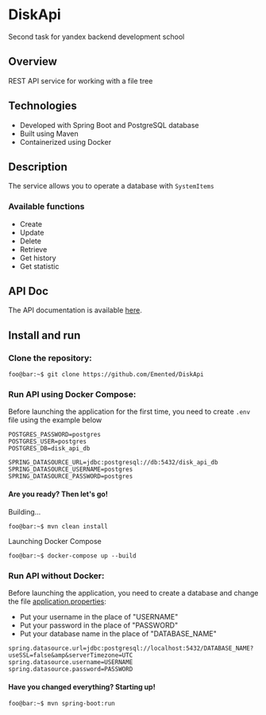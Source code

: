 # DiskApi

Second task for yandex backend development school

## Overview

REST API service for working with a file tree

## Technologies

* Developed with Spring Boot and PostgreSQL database
* Built using Maven
* Containerized using Docker

## Description

The service allows you to operate a database with `SystemItems`

### Available functions

* Create
* Update
* Delete
* Retrieve
* Get history
* Get statistic

## API Doc
The API documentation is available [here](https://github.com/Emented/DiskApi/blob/master/api-doc).

## Install and run

### Clone the repository:

```console
foo@bar:~$ git clone https://github.com/Emented/DiskApi
```

### Run API using Docker Compose:

Before launching the application for the first time,
you need to create `.env` file using the example below

```Properties
POSTGRES_PASSWORD=postgres
POSTGRES_USER=postgres
POSTGRES_DB=disk_api_db

SPRING_DATASOURCE_URL=jdbc:postgresql://db:5432/disk_api_db
SPRING_DATASOURCE_USERNAME=postgres
SPRING_DATASOURCE_PASSWORD=postgres
```

#### Are you ready? Then let's go!

Building...

```console
foo@bar:~$ mvn clean install
```

Launching Docker Compose

```console
foo@bar:~$ docker-compose up --build
```

### Run API without Docker:

Before launching the application, you need to create a database and change the file [application.properties](https://github.com/Emented/DiskApi/blob/master/src/main/resources/application.properties):

* Put your username in the place of "USERNAME"
* Put your password in the place of "PASSWORD"
* Put your database name in the place of "DATABASE_NAME"

```Properties
spring.datasource.url=jdbc:postgresql://localhost:5432/DATABASE_NAME?useSSL=false&amp&serverTimezone=UTC
spring.datasource.username=USERNAME
spring.datasource.password=PASSWORD
```


#### Have you changed everything? Starting up!

```console
foo@bar:~$ mvn spring-boot:run
```

